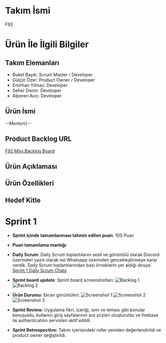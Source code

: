 # **Takım İsmi**

F92

# Ürün İle İlgili Bilgiler

## Takım Elemanları

- Buket Bayık: Scrum Master / Developer
- Gülçin Özer: Product Owner / Developer
- Emirhan Yılmaz: Developer
- Seher Demir: Developer
- Alperen Avcı: Developer

## Ürün İsmi

--MentorU--

## Product Backlog URL

[F92 Miro Backlog Board](https://miro.com/app/board/uXjVM9tBgAs=/?share_link_id=848042798699)

## Ürün Açıklaması

## Ürün Özellikleri

## Hedef Kitle


# Sprint 1

- **Sprint içinde tamamlanması tahmin edilen puan**: 100 Puan

- **Puan tamamlama mantığı**: 

- **Daily Scrum**: Daily Scrum toplantılarını sesli ve görüntülü olarak Discord üzerinden yazılı olarak ise Whatsapp üzerinden gerçekleştirmeye karar verdik. Daily Scrum toplantılarından bazı örneklerin yer aldığı dosya: [Sprint 1 Daily Scrum Chats](https://github.com/OUA-F92/oua-f92/blob/main/ProjecManagement/Sprint1Documents/DailyScrumMeetingNotesSprint1.docx)

- **Sprint board update**: Sprint board screenshotları: 
![Backlog 1]([[[https://raw.githubusercontent.com/OyunveUygulamaAkademisi/Bootcamp2022Example/main/ProjectManagement/Sprint1Documents/backlog1.png](https://github.com/OUA-F92/oua-f92/blob/main/ProjecManagement/Sprint1Documents/backlog1,.png?raw=true)https://github.com/OUA-F92/oua-f92/blob/main/ProjecManagement/Sprint1Documents/backlog1,.png?raw=true](https://github.com/OUA-F92/oua-f92/blob/main/ProjecManagement/Sprint1Documents/backlog1%2C.png)](https://github.com/OUA-F92/oua-f92/blob/main/ProjecManagement/Sprint1Documents/backlog1,.png?raw=true))
![Backlog 2]([[[https://raw.githubusercontent.com/OyunveUygulamaAkademisi/Bootcamp2022Example/main/ProjectManagement/Sprint1Documents/backlog1.png](https://github.com/OUA-F92/oua-f92/blob/main/ProjecManagement/Sprint1Documents/backlog1,.png?raw=true)https://github.com/OUA-F92/oua-f92/blob/main/ProjecManagement/Sprint1Documents/backlog1,.png?raw=true](https://github.com/OUA-F92/oua-f92/blob/main/ProjecManagement/Sprint1Documents/backlog2.png)https://github.com/OUA-F92/oua-f92/blob/main/ProjecManagement/Sprint1Documents/backlog2.png](https://github.com/OUA-F92/oua-f92/blob/main/ProjecManagement/Sprint1Documents/backlog2.png?raw=true)) 

- **Ürün Durumu**: Ekran görüntüleri:
  ![Screenshot 1]([https://github.com/OyunveUygulamaAkademisi/Bootcamp2022Example/blob/main/ProjectManagement/Sprint1Documents/product1.png](https://github.com/OUA-F92/oua-f92/blob/main/ProjecManagement/Sprint1Documents/introduction_page.png))
  ![Screenshot 2]([https://github.com/OyunveUygulamaAkademisi/Bootcamp2022Example/blob/main/ProjectManagement/Sprint1Documents/product2.png](https://github.com/OUA-F92/oua-f92/blob/main/ProjecManagement/Sprint1Documents/signin_page.png))
  ![Screenshot 3]([https://github.com/OyunveUygulamaAkademisi/Bootcamp2022Example/blob/main/ProjectManagement/Sprint1Documents/product4.gif](https://github.com/OUA-F92/oua-f92/blob/main/ProjecManagement/Sprint1Documents/register_page.png)https://github.com/OUA-F92/oua-f92/blob/main/ProjecManagement/Sprint1Documents/register_page.png)

- **Sprint Review**:
Uygulama fikri, içeriği, ismi ve teması gibi konular konuşuldu, kullanıcı giriş sayfalarının ara yüzleri oluşturuldu ve firebase ile authentication servisleri aktif edildi. 

- **Sprint Retrospective:**
Takım içerisindeki roller yeniden değerlendirildi ve product owner değiştirildi.
